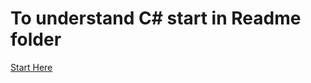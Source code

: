 # To understand C# start in Readme folder

[Start Here](../Csharp_notes/Refresh_Csharp/README/0.%20static_vs_Instance.md)
